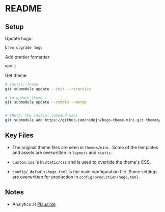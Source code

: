 # README

## Setup

Update hugo:

```sh
brew upgrade hugo
```

Add prettier formatter:

```sh
npm i
```

Get theme:

```sh
# install theme
git submodule update --init --recursive

# to update theme
git submodule update --remote --merge


# (Note: the initial command was)
git submodule add https://github.com/nodejh/hugo-theme-mini.git themes/mini
```

## Key Files

- The original theme files are seen in `themes/mini.` Some of the templates and assets are overwritten in `layouts` and `static.`

- `custom.css` is in `static/css` and is used to override the theme's CSS.

- `config/_default/hugo.toml` is the main configuration file. Some settings are overwritten for production in `config/production/hugo.toml`.

## Notes

- Analytics at [Plausible](https://plausible.io)
